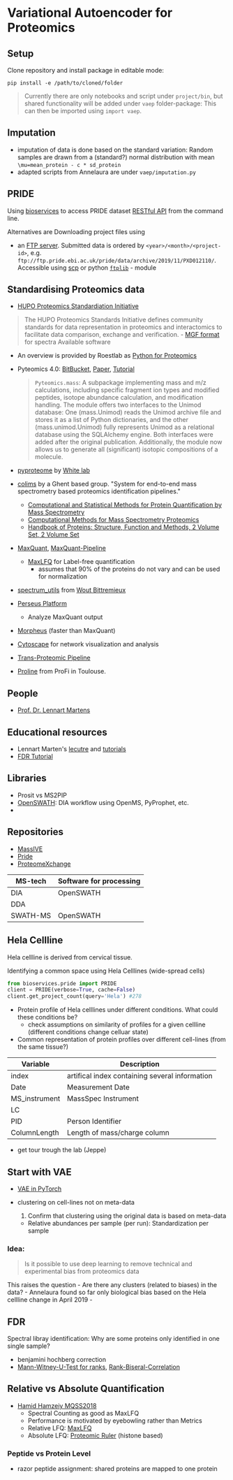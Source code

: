# Variational Autoencoder for Proteomics 

## Setup
Clone repository and install package in editable mode:

```
pip install -e /path/to/cloned/folder 
```

> Currently there are only notebooks and script under `project/bin`, 
> but shared functionality will be added under `vaep` folder-package: This can 
> then be imported using `import vaep`.

## Imputation
- imputation of data is done based on the standard variation: Random samples are 
  drawn from a (standard?) normal distribution with mean `\mu=mean_protein - c * sd_protein`
- adapted scripts from Annelaura are under `vaep/imputation.py`


## PRIDE
Using [bioservices](https://bioservices.readthedocs.io/en/master/) to access PRIDE 
dataset [RESTful API](https://www.ebi.ac.uk/pride/ws/archive/#!/project) from the command line.

Alternatives are Downloading project files using 
- an [FTP server](ftp://ftp.pride.ebi.ac.uk/pride/data/archive). Submitted data is ordered by `<year>/<month>/<project-id>`, e.g. `ftp://ftp.pride.ebi.ac.uk/pride/data/archive/2019/11/PXD012110/`. Accessible using [scp]() or python [`ftplib`](https://docs.python.org/3.7/library/ftplib.html) - module


## Standardising Proteomics data

- [HUPO Proteomics Standardiation Initiative](http://www.psidev.info/)
> The HUPO Proteomics Standards Initiative defines community standards for data representation in proteomics and interactomics to facilitate data comparison, exchange and verification.
     - [MGF format](http://www.matrixscience.com/help/data_file_help.html) for spectra
Available software
- An overview is provided by Roestlab as [Python for Proteomics](https://github.com/Roestlab/PythonProteomics)
- Pyteomics 4.0: [BitBucket](https://bitbucket.org/levitsky/pyteomics/src/default/), [Paper](https://pubs.acs.org/doi/10.1021/acs.jproteome.8b00717), [Tutorial](https://pyteomics.readthedocs.io/en/latest/)
    > `Pyteomics.mass`: A subpackage implementing mass and m/z calculations, including specific fragment ion types and modified peptides, isotope abundance calculation, and modification handling. The module offers two interfaces to the Unimod database: One (mass.Unimod) reads the Unimod archive file and stores it as a list of Python dictionaries, and the other (mass.unimod.Unimod) fully represents Unimod as a relational database using the SQLAlchemy engine. Both interfaces were added after the original publication. Additionally, the module now allows us to generate all (significant) isotopic compositions of a molecule.
- [pyproteome](https://github.com/white-lab/pyproteome) by [White lab](http://white-lab.mit.edu/)
- [colims](https://github.com/compomics/colims) by a Ghent based group. "System for end-to-end mass spectrometry based proteomics identification pipelines."
   - [Computational and Statistical Methods for Protein Quantification by Mass Spectrometry](https://www.wiley.com/en-gb/Computational+and+Statistical+Methods+for+Protein+Quantification+by+Mass+Spectrometry-p-9781119964001)
   - [Computational Methods for Mass Spectrometry Proteomics](https://www.wiley.com/en-us/Computational+Methods+for+Mass+Spectrometry+Proteomics-p-9780470512975)
   - [Handbook of Proteins: Structure, Function and Methods, 2 Volume Set, 2 Volume Set](https://www.wiley.com/en-us/Handbook+of+Proteins%3A+Structure%2C+Function+and+Methods%2C+2+Volume+Set%2C+2+Volume+Set-p-9780470060988)
- [MaxQuant](http://coxdocs.org/doku.php?id=maxquant:start), [MaxQuant-Pipeline](https://github.com/FredHutch/maxquant-pipeline)
    - [MaxLFQ]() for Label-free quantification
        - assumes that 90% of the proteins do not vary and can be used for normalization
- [spectrum_utils](https://github.com/bittremieux/spectrum_utils)  from [Wout Bittremieux](https://bittremieux.be/)

- [Perseus Platform](https://maxquant.net/perseus/)
    - Analyze MaxQuant output

- [Morpheus](https://cwenger.github.io/Morpheus/) (faster than MaxQuant)
- [Cytoscape](https://cytoscape.org/) for network visualization and analysis
- [Trans-Proteomic Pipeline](https://moritz.isbscience.org/resources/software/)
- [Proline](http://www.profiproteomics.fr/proline/) from ProFi in Toulouse. 


## People
- [Prof. Dr. Lennart Martens](https://www.compomics.be/people/lennart-martens/)


## Educational resources
- Lennart Marten's [lecutre](https://www.youtube.com/playlist?list=PLXxp6nsBenSX_W8DiOocKJ0laNauYNdYl) and [tutorials](https://www.compomics.com/bioinformatics-for-proteomics/)
- [FDR Tutorial](http://www.bioinfor.com/fdr-tutorial/)


## Libraries
- Prosit vs MS2PIP
- [OpenSWATH](http://www.openswath.org/en/latest/): DIA workflow using OpenMS, PyProphet, etc.
- 

## Repositories
- [MassIVE](https://massive.ucsd.edu/ProteoSAFe/static/massive.jsp)
- [Pride](https://www.ebi.ac.uk/pride/archive/)
- [ProteomeXchange](http://www.proteomexchange.org/)

MS-tech  | Software for processing
-------- | -----------------------
DIA      | OpenSWATH
DDA      | 
SWATH-MS | OpenSWATH




## Hela Cellline
Hela cellline is derived from cervical tissue. 

Identifying a common space using Hela Celllines (wide-spread cells)
```python
from bioservices.pride import PRIDE
client = PRIDE(verbose=True, cache=False)
client.get_project_count(query='Hela') #278
```

- Protein profile of Hela celllines under different conditions. What could these conditions be?
    - check assumptions on similarity of profiles for a given cellline (different conditions change celluar state)
- Common representation of protein profiles over different cell-lines (from the same tissue?)

Variable        | Description
-----------     | ---------------------
index           | artifical index containing several information
Date            | Measurement Date
MS_instrument   | MassSpec Instrument
LC              | 
PID             | Person Identifier
ColumnLength    | Length of mass/charge column

- get tour trough the lab (Jeppe)


## Start with VAE
- [VAE in PyTorch](https://github.com/pytorch/examples/tree/master/vae)
- clustering on cell-lines not on meta-data
    1. Confirm that clustering using the original data is based on meta-data

    - Relative abundances per sample (per run): Standardization per sample

### Idea:
> Is it possible to use deep learning to remove technical and experimental bias from proteomics data

This raises the question 
    - Are there any clusters (related to biases) in the data?
        - Annelaura found so far only biological bias based on the Hela cellline change in April 2019
    - 


## FDR  
Spectral libray identification: Why are some proteins only identified in one single sample?
- benjamini hochberg correction
- [Mann-Witney-U-Test for ranks](https://de.wikipedia.org/wiki/Wilcoxon-Mann-Whitney-Test), [Rank-Biseral-Correlation](https://www.statisticshowto.datasciencecentral.com/rank-biserial-correlation/)


## Relative vs Absolute Quantification
- [Hamid Hamzeiy MQSS2018](https://www.youtube.com/watch?v=3bNaQxRL_10)
    - Spectral Counting as good as MaxLFQ
    - Performance is motivated by eyebowling rather than Metrics
    - Relative LFQ: [MaxLFQ]()
    - Absolute LFQ: [Proteomic Ruler]() (histone based)

### Peptide vs Protein Level
- razor peptide assignment: shared proteins are mapped to one protein 
